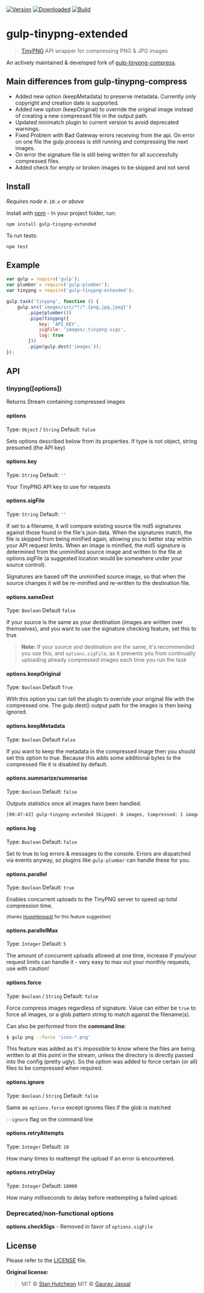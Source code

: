 [![Version](https://img.shields.io/npm/v/gulp-tinypng-extended.svg)][npm]
[![Downloaded](https://img.shields.io/npm/dm/gulp-tinypng-extended.svg)][npm]
[![Build](https://img.shields.io/travis/nymo/gulp-tinypng-extended.svg)][travis]

# gulp-tinypng-extended

> [TinyPNG](https://tinypng.com) API wrapper for compressing PNG & JPG images

An actively maintained & developed fork of [gulp-tinypng-compress](https://github.com/stnvh/gulp-tinypng-compress).

## Main differences from gulp-tinypng-compress
- Added new option (keepMetadata) to preserve metadata. Currently only copyright and creation date is supported.
- Added new option (keepOriginal) to override the original image instead of creating a new compressed file in the output path.
- Updated minimatch plugin to current version to avoid deprecated warnings.
- Fixed Problem with Bad Gateway errors receiving from the api. On error on one file the gulp process is still running and
compressing the next images.
- On error the signature file is still being written for all successfully compressed files.
- Added check for empty or broken images to be skipped and not send

## Install
*Requires node `0.10.x` or above*

Install with [npm](https://npmjs.org/package/gulp-tinypng-extended) - In your project folder, run:

```
npm install gulp-tinypng-extended
```

To run tests:

```
npm test
```

## Example

```js
var gulp = require('gulp');
var plumber = require('gulp-plumber');
var tinypng = require('gulp-tinypng-extended');

gulp.task('tinypng', function () {
	gulp.src('images/src/**/*.{png,jpg,jpeg}')
		.pipe(plumber())
		.pipe(tinypng({
			key: 'API_KEY',
			sigFile: 'images/.tinypng-sigs',
			log: true
		}))
		.pipe(gulp.dest('images'));
});
```

## API

### tinypng([options])

Returns Stream containing compressed images

#### options
Type: `Object` / `String`
Default: `false`

Sets options described below from its properties. If type is not object, string presumed (the API key)

#### options.key
Type: `String`
Default: `''`

Your TinyPNG API key to use for requests

#### options.sigFile
Type: `String`
Default: `''`

If set to a filename, it will compare existing source file md5 signatures against those found in the file's json data. When the signatures match, the file is skipped from being minified again, allowing you to better stay within your API request limits. When an image is minified, the md5 signature is determined from the unminified source image and written to the file at options.sigFile (a suggested location would be somewhere under your source control).

Signatures are based off the unminified source image, so that when the source changes it will be re-minified and re-written to the destination file.

#### options.sameDest
Type: `Boolean`
Default `false`

If your source is the same as your destination (images are written over themselves), and you want to use the signature checking feature, set this to true

>**Note:** If your source and destination are the same, it's recommended you use this, and `options.sigFile`, as it prevents you from continually uploading already compressed images each time you run the task

#### options.keepOriginal
Type: `Boolean`
Default `True`

With this option you can tell the plugin to override your original file with the compressed one. The gulp.dest() output
path for the images is then being ignored. 

#### options.keepMetadata
Type: `Boolean`
Default `False`

If you want to keep the metadata in the compressed image then you should set this option to true. Because this adds
some additional bytes to the compressed file it is disabled by default.

#### options.summarize/summarise
Type: `Boolean`
Default: `false`

Outputs statistics once all images have been handled.
```bash
[09:47:43] gulp-tinypng-extended Skipped: 0 images, Compressed: 1 image, Savings: 3.98 KB (ratio: 0.4109)
```

#### options.log
Type: `Boolean`
Default: `false`

Set to true to log errors & messages to the console. Errors are dispatched via events anyway, so plugins like `gulp-plumber` can handle these for you.

#### options.parallel
Type: `Boolean`
Default: `true`

Enables concurrent uploads to the TinyPNG server to speed up total compression time.

<sub>(thanks [HugoHeneault](https://github.com/HugoHeneault) for this feature suggestion)</sub>

#### options.parallelMax
Type: `Integer`
Default: `5`

The amount of concurrent uploads allowed at one time, increase if you/your request limits can handle it - very easy to max out your monthly requests, use with caution!

#### options.force
Type: `Boolean` / `String`
Default: `false`

Force compress images regardless of signature. Value can either be `true` to force all images, or a glob pattern string to match against the filename(s).

Can also be performed from the **command line**:
```bash
$ gulp png --force 'icon-*.png'
```

This feature was added as it's impossible to know where the files are being written to at this point in the stream, unless the directory is directly passed into the config (pretty ugly). So the option was added to force certain (or all) files to be compressed when required.

#### options.ignore
Type: `Boolean` / `String`
Default: `false`

Same as `options.force` except ignores files if the glob is matched

`--ignore` flag on the command line

#### options.retryAttempts
Type: `Integer`
Default: `10`

How many times to reattempt the upload if an error is encountered.

#### options.retryDelay
Type: `Integer`
Default: `10000`

How many milliseconds to delay before reattempting a failed upload.

### Deprecated/non-functional options

**options.checkSigs** - Removed in favor of `options.sigFile`


## License

Please refer to the [LICENSE](https://github.com/nymo/gulp-tinypng-extended/blob/master/LICENSE) file.

**Original license:**

>MIT © [Stan Hutcheon](https://github.com/stnvh)
>MIT © [Gaurav Jassal](http://gaurav.jassal.me)

[npm]: https://www.npmjs.com/package/gulp-tinypng-extended
[travis]: https://travis-ci.org/nymo/gulp-tinypng-extended
